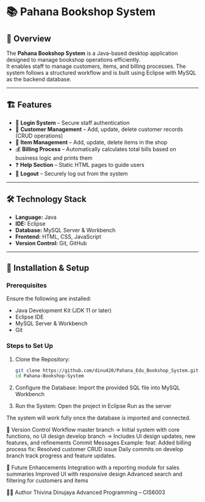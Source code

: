 # 📚 Pahana Bookshop System

## 🚖 Overview

The **Pahana Bookshop System** is a Java-based desktop application designed to manage bookshop operations efficiently.  
It enables staff to manage customers, items, and billing processes. The system follows a structured workflow and is built using Eclipse with MySQL as the backend database.

---

## 🏗 Features

- 🔐 **Login System** – Secure staff authentication  
- 📝 **Customer Management** – Add, update, delete customer records (CRUD operations)  
- 📄 **Item Management** – Add, update, delete items in the shop  
- 💰 **Billing Process** – Automatically calculates total bills based on business logic and prints them  
- ❓ **Help Section** – Static HTML pages to guide users  
- 🚪 **Logout** – Securely log out from the system  

---

## 🛠️ Technology Stack

- **Language:** Java  
- **IDE:** Eclipse  
- **Database:** MySQL Server & Workbench  
- **Frontend:** HTML, CSS, JavaScript  
- **Version Control:** Git, GitHub  

---

## 🚀 Installation & Setup

### Prerequisites
Ensure the following are installed:  
- Java Development Kit (JDK 11 or later)  
- Eclipse IDE  
- MySQL Server & Workbench  
- Git  

### Steps to Set Up
1. Clone the Repository:  
   ```bash
   git clone https://github.com/dinu420/Pahana_Edu_Bookshop_System.git
   cd Pahana-Bookshop-System

2. Configure the Database:
Import the provided SQL file into MySQL Workbench

3. Run the System:
Open the project in Eclipse
Run as the server

The system will work fully once the database is imported and connected.


🔄 Version Control Workflow
master branch → Initial system with core functions, no UI design
develop branch → Includes UI design updates, new features, and refinements
Commit Messages Example:
feat: Added billing process
fix: Resolved customer CRUD issue
Daily commits on develop branch track progress and feature updates.


📢 Future Enhancements
Integration with a reporting module for sales summaries
Improved UI with responsive design
Advanced search and filtering for customers and items



👨‍💻 Author
Thivina Dinujaya
Advanced Programming – CIS6003
